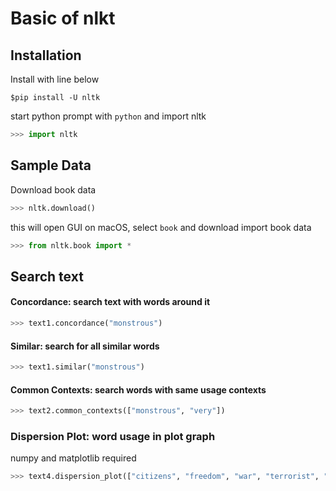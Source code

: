 # Basic of nlkt

## Installation

Install with line below

```
$pip install -U nltk
```

start python prompt with `python` and import nltk

```python
>>> import nltk
```

## Sample Data

Download book data

```python
>>> nltk.download()
```

this will open GUI on macOS, select `book` and download
import book data

```python
>>> from nltk.book import *
```


## Search text

#### Concordance: search text with words around it

```python
>>> text1.concordance("monstrous")
```

#### Similar: search for all similar words

```python
>>> text1.similar("monstrous")
```

#### Common Contexts: search words with same usage contexts

```python
>>> text2.common_contexts(["monstrous", "very"])
```

### Dispersion Plot: word usage in plot graph

numpy and matplotlib required

```python
>>> text4.dispersion_plot(["citizens", "freedom", "war", "terrorist", "love", "America"])
```
